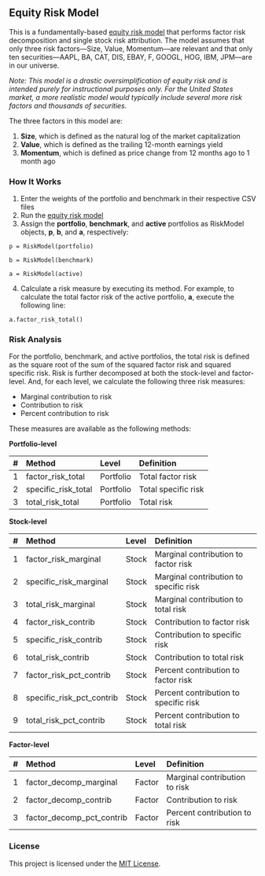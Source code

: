 ## Equity Risk Model

This is a fundamentally-based [equity risk model](/equity_risk_model.py) that performs factor risk decomposition and single stock risk attribution. The model assumes that only three risk factors&mdash;Size, Value, Momentum&mdash;are relevant and that only ten securities&mdash;AAPL, BA, CAT, DIS, EBAY, F, GOOGL, HOG, IBM, JPM&mdash;are in our universe.

*Note: This model is a drastic oversimplification of equity risk and is intended purely for instructional purposes only. For the United States market, a more realistic model would typically include several more risk factors and thousands of securities.*

The three factors in this model are:

1. **Size**, which is defined as the natural log of the market capitalization
2. **Value**, which is defined as the trailing 12-month earnings yield
3. **Momentum**, which is defined as price change from 12 months ago to 1 month ago

### How It Works

1. Enter the weights of the portfolio and benchmark in their respective CSV files
2. Run the [equity risk model](/equity_risk_model.py)
3. Assign the **portfolio**, **benchmark**, and **active** portfolios as RiskModel objects, **p**, **b**, and **a**, respectively:
```
p = RiskModel(portfolio)
```
```
b = RiskModel(benchmark)
```
```
a = RiskModel(active)
```
4. Calculate a risk measure by executing its method. For example, to calculate the total factor risk of the active portfolio, **a**, execute the following line:

```
a.factor_risk_total()
```

### Risk Analysis

For the portfolio, benchmark, and active portfolios, the total risk is defined as the square root of the sum of the squared factor risk and squared specific risk. Risk is further decomposed at both the stock-level and factor-level. And, for each level, we calculate the following three risk measures:

- Marginal contribution to risk
- Contribution to risk
- Percent contribution to risk

These measures are available as the following methods:

**Portfolio-level**

| # | Method | Level | Definition |
| :---: | :--- | :--- | :--- |
|1| factor_risk_total | Portfolio | Total factor risk |
|2| specific_risk_total | Portfolio | Total specific risk |
|3| total_risk_total | Portfolio | Total risk |

**Stock-level**

| # | Method | Level | Definition |
| :---: | :--- | :--- | :--- |
|1| factor_risk_marginal | Stock | Marginal contribution to factor risk | 
|2| specific_risk_marginal | Stock | Marginal contribution to specific risk | 
|3| total_risk_marginal | Stock | Marginal contribution to total risk | 
|4| factor_risk_contrib | Stock | Contribution to factor risk | 
|5| specific_risk_contrib | Stock | Contribution to specific risk | 
|6| total_risk_contrib | Stock | Contribution to total risk | 
|7| factor_risk_pct_contrib | Stock | Percent contribution to factor risk | 
|8| specific_risk_pct_contrib | Stock | Percent contribution to specific risk | 
|9| total_risk_pct_contrib | Stock | Percent contribution to total risk | 

**Factor-level**

| # | Method | Level | Definition |
| :---: | :--- | :--- | :--- |
|1| factor_decomp_marginal | Factor | Marginal contribution to risk |
|2| factor_decomp_contrib | Factor | Contribution to risk | 
|3| factor_decomp_pct_contrib | Factor | Percent contribution to risk | 

### License

This project is licensed under the [MIT License](/LICENSE).